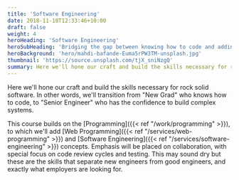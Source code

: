 ```yaml
---
title: 'Software Engineering'
date: 2018-11-18T12:33:46+10:00
draft: false
weight: 4
heroHeading: 'Software Engineering'
heroSubHeading: 'Bridging the gap between knowing how to code and adding value to billion-dollar companies'
heroBackground: 'hero/mahdi-bafande-Euma5rPW3TM-unsplash.jpg'
thumbnail: 'https://source.unsplash.com/tjX_sniNzgQ'
summary: Here we'll hone our craft and build the skills necessary for rock solid software. In other words, we'll transition from "New Grad" who knows how to code, to "Senior Engineer" who has the confidence to build complex systems.
---
```


Here we'll hone our craft and build the skills necessary for rock solid software. In other words, we'll transition from "New Grad" who knows how to code, to "Senior Engineer" who has the confidence to build complex systems.

This course builds on the [Programming]({{< ref "/work/programming" >}}), to which we'll add [Web Programming]({{< ref "/services/web-programming" >}}) and [Software Engineering]({{< ref "/services/software-engineering" >}}) concepts. Emphasis will be placed on collaboration, with special focus on code review cycles and testing. This may sound dry but these are the skills that separate new engineers from good engineers, and exactly what employers are looking for.
